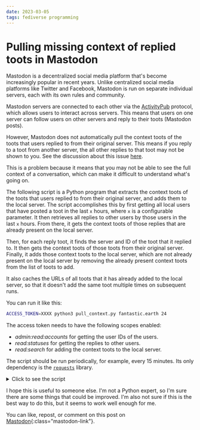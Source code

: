 ```yaml
---
date: 2023-03-05
tags: fediverse programming
---
```


# Pulling missing context of replied toots in Mastodon

Mastodon is a decentralized social media platform that's become increasingly popular in recent years. Unlike centralized social media platforms like Twitter and Facebook, Mastodon is run on separate individual servers, each with its own rules and community.

Mastodon servers are connected to each other via the [ActivityPub](https://activitypub.rocks/) protocol, which allows users to interact across servers. This means that users on one server can follow users on other servers and reply to their toots (Mastodon posts).

However, Mastodon does not automatically pull the context toots of the toots that users replied to from their original server. This means if you reply to a toot from another server, the all other replies to that toot may not be shown to you. See the discussion about this issue [here](https://github.com/mastodon/mastodon/discussions/22608).

This is a problem because it means that you may not be able to see the full context of a conversation, which can make it difficult to understand what's going on.

The following script is a Python program that extracts the context toots of the toots that users replied to from their original server, and adds them to the local server. The script accomplishes this by first getting all local users that have posted a toot in the last `x` hours, where `x` is a configurable parameter. It then retrieves all replies to other users by those users in the last `x` hours. From there, it gets the context toots of those replies that are already present on the local server.

Then, for each reply toot, it finds the server and ID of the toot that it replied to. It then gets the context toots of those toots from their original server. Finally, it adds those context toots to the local server, which are not already present on the local server by removing the already present context toots from the list of toots to add.

It also caches the URLs of all toots that it has already added to the local server, so that it doesn't add the same toot multiple times on subsequent runs.

You can run it like this:

```bash
ACCESS_TOKEN=XXXX python3 pull_context.py fantastic.earth 24
```

The access token needs to have the following scopes enabled:

- _admin:read:accounts_ for getting the user IDs of the users.
- _read:statuses_ for getting the replies to other users.
- _read:search_ for adding the context toots to the local server.

The script should be run periodically, for example, every 15 minutes. Its only dependency is the [`requests`](https://github.com/psf/requests/) library.

<details markdown="1">
<summary>Click to see the script</summary>

```python
#!/usr/bin/env python3

from datetime import datetime, timedelta
import itertools
import json
import os
import re
import sys
import requests


def pull_context(
    server,
    access_token,
    seen_urls,
    replied_toot_server_ids,
    reply_interval_hours,
):
    """pull the context toots of toots user replied to, from their
    original server, and add them to the local server."""
    user_ids = get_active_user_ids(server, access_token, reply_interval_hours)
    reply_toots = get_all_reply_toots(
        server, user_ids, access_token, seen_urls, reply_interval_hours
    )
    known_context_urls = get_all_known_context_urls(server, reply_toots)
    seen_urls.update(known_context_urls)
    replied_toot_ids = get_all_replied_toot_server_ids(
        server, reply_toots, replied_toot_server_ids
    )
    context_urls = get_all_context_urls(server, replied_toot_ids)
    add_context_urls(server, access_token, context_urls, seen_urls)


def get_active_user_ids(server, access_token, reply_interval_hours):
    """get all user IDs on the server that have posted a toot in the given
       time interval"""
    since = datetime.now() - timedelta(days=reply_interval_hours / 24 + 1)
    url = f"https://{server}/api/v1/admin/accounts"
    resp = requests.get(
        url, headers={"Authorization": f"Bearer {access_token}"}, timeout=5
    )
    if resp.status_code == 200:
        for user in resp.json():
            last_status_at = user["account"]["last_status_at"]
            if last_status_at is not None:
                last_active = datetime.strptime(last_status_at, "%Y-%m-%d")
                if last_active > since:
                    print(f"Found active user: {user['username']}")
                    yield user["id"]
    elif resp.status_code == 403:
        raise Exception(
            f"Error getting user IDs on server {server}. Status code: {resp.status_code}. "
            "Make sure you have the admin:read:accounts scope enabled for your access token."
        )
    else:
        raise Exception(
            f"Error getting user IDs on server {server}. Status code: {resp.status_code}"
        )


def get_all_reply_toots(
    server, user_ids, access_token, seen_urls, reply_interval_hours
):
    """get all replies to other users by the given users in the last day"""
    replies_since = datetime.now() - timedelta(hours=reply_interval_hours)
    reply_toots = list(
        itertools.chain.from_iterable(
            get_reply_toots(
                user_id, server, access_token, seen_urls, replies_since
            )
            for user_id in user_ids
        )
    )
    print(f"Found {len(reply_toots)} reply toots")
    return reply_toots


def get_reply_toots(user_id, server, access_token, seen_urls, reply_since):
    """get replies by the user to other users since the given date"""
    url = f"https://{server}/api/v1/accounts/{user_id}/statuses?exclude_replies=false&limit=40"

    try:
        resp = requests.get(
            url, headers={"Authorization": f"Bearer {access_token}"}, timeout=5
        )
    except Exception as ex:
        print(
            f"Error getting replies for user {user_id} on server {server}: {ex}"
        )
        return []

    if resp.status_code == 200:
        toots = [
            toot
            for toot in resp.json()
            if toot["in_reply_to_id"] is not None
            and toot["url"] not in seen_urls
            and datetime.strptime(toot["created_at"], "%Y-%m-%dT%H:%M:%S.%fZ")
            > reply_since
        ]
        for toot in toots:
            print(f"Found reply toot: {toot['url']}")
        return toots
    elif resp.status_code == 403:
        raise Exception(
            f"Error getting replies for user {user_id} on server {server}. Status code: {resp.status_code}. "
            "Make sure you have the read:statuses scope enabled for your access token."
        )

    raise Exception(
        f"Error getting replies for user {user_id} on server {server}. Status code: {resp.status_code}"
    )


def get_all_known_context_urls(server, reply_toots):
    """get the context toots of the given toots from their original server"""
    known_context_urls = set(
        filter(
            lambda url: not url.startswith(f"https://{server}/"),
            itertools.chain.from_iterable(
                get_toot_context(*parse_mastodon_url(toot["url"]), toot["url"])
                for toot in reply_toots
            ),
        )
    )
    print(f"Found {len(known_context_urls)} known context toots")
    return known_context_urls


def get_all_replied_toot_server_ids(
    server, reply_toots, replied_toot_server_ids
):
    """get the server and ID of the toots the given toots replied to"""
    return filter(
        lambda x: x is not None,
        (
            get_replied_toot_server_id(server, toot, replied_toot_server_ids)
            for toot in reply_toots
        ),
    )


def get_replied_toot_server_id(server, toot, replied_toot_server_ids):
    """get the server and ID of the toot the given toot replied to"""
    in_reply_to_id = toot["in_reply_to_id"]
    in_reply_to_account_id = toot["in_reply_to_account_id"]
    mentions = [
        mention
        for mention in toot["mentions"]
        if mention["id"] == in_reply_to_account_id
    ]
    if len(mentions) == 0:
        return None

    mention = mentions[0]

    o_url = f"https://{server}/@{mention['acct']}/{in_reply_to_id}"
    if o_url in replied_toot_server_ids:
        return replied_toot_server_ids[o_url]

    url = get_redirect_url(o_url)

    if url is None:
        return None

    match = parse_mastodon_url(url)
    if match is not None:
        replied_toot_server_ids[o_url] = (url, match)
        return (url, match)

    match = parse_pleroma_url(url)
    if match is not None:
        replied_toot_server_ids[o_url] = (url, match)
        return (url, match)

    print(f"Error parsing toot URL {url}")
    replied_toot_server_ids[o_url] = None
    return None


def parse_mastodon_url(url):
    """parse a Mastodon URL and return the server and ID"""
    match = re.match(
        r"https://(?P<server>.*)/@(?P<username>.*)/(?P<toot_id>.*)", url
    )
    if match is not None:
        return (match.group("server"), match.group("toot_id"))
    return None


def parse_pleroma_url(url):
    """parse a Pleroma URL and return the server and ID"""
    match = re.match(r"https://(?P<server>.*)/objects/(?P<toot_id>.*)", url)
    if match is not None:
        server = match.group("server")
        url = get_redirect_url(url)
        match = re.match(r"/notice/(?P<toot_id>.*)", url)
        if match is not None:
            return (server, match.group("toot_id"))
        return None
    return None


def get_redirect_url(url):
    """get the URL given URL redirects to"""
    try:
        resp = requests.head(url, allow_redirects=False, timeout=5)
    except Exception as ex:
        print(f"Error getting redirect URL for URL {url}. Exception: {ex}")
        return None

    if resp.status_code == 200:
        return None
    elif resp.status_code == 302:
        redirect_url = resp.headers["Location"]
        print(f"Discovered redirect for URL {url}")
        return redirect_url
    else:
        print(
            f"Error getting redirect URL for URL {url}. Status code: {resp.status_code}"
        )
        return None


def get_all_context_urls(server, replied_toot_ids):
    """get the URLs of the context toots of the given toots"""
    return filter(
        lambda url: not url.startswith(f"https://{server}/"),
        itertools.chain.from_iterable(
            get_toot_context(server, toot_id, url)
            for (url, (server, toot_id)) in replied_toot_ids
        ),
    )


def get_toot_context(server, toot_id, toot_url):
    """get the URLs of the context toots of the given toot"""
    url = f"https://{server}/api/v1/statuses/{toot_id}/context"
    try:
        resp = requests.get(url, timeout=5)
    except Exception as ex:
        print(f"Error getting context for toot {toot_url}. Exception: {ex}")
        return []

    if resp.status_code == 200:
        res = resp.json()
        print(f"Got context for toot {toot_url}")
        return (toot["url"] for toot in (res["ancestors"] + res["descendants"]))

    print(
        f"Error getting context for toot {toot_url}. Status code: {resp.status_code}"
    )
    return []


def add_context_urls(server, access_token, context_urls, seen_urls):
    """add the given toot URLs to the server"""
    count = 0
    for url in context_urls:
        if url not in seen_urls:
            if add_context_url(url, server, access_token):
              seen_urls.add(url)
              count += 1

    print(f"Added {count} new context toots")


def add_context_url(url, server, access_token):
    """add the given toot URL to the server"""
    search_url = f"https://{server}/api/v2/search?q={url}&resolve=true&limit=1"

    try:
        resp = requests.get(
            search_url,
            headers={"Authorization": f"Bearer {access_token}"},
            timeout=5,
        )
    except Exception as ex:
        print(
            f"Error adding url {search_url} to server {server}. Exception: {ex}"
        )
        return False

    if resp.status_code == 200:
        print(f"Added context url {url}")
        return True
    elif resp.status_code == 403:
        print(
            f"Error adding url {search_url} to server {server}. Status code: {resp.status_code}. "
            "Make sure you have the read:search scope enabled for your access token."
        )
    else:
        print(
            f"Error adding url {search_url} to server {server}. Status code: {resp.status_code}"
        )
    return False


class OrderedSet:
    """An ordered set implementation over a dict"""

    def __init__(self, iterable):
        self._dict = {}
        for item in iterable:
            self.add(item)

    def add(self, item):
        if item not in self._dict:
            self._dict[item] = None

    def update(self, iterable):
        for item in iterable:
            self.add(item)

    def __contains__(self, item):
        return item in self._dict

    def __iter__(self):
        return iter(self._dict)

    def __len__(self):
        return len(self._dict)


if __name__ == "__main__":
    HELP_MESSAGE = """
Usage: ACCESS_TOKEN=XXXX python3 pull_context.py <server> <reply_interval_in_hours>

To run this script, set the ACCESS_TOKEN environment variable to your
Mastodon access token. The access token can be generated at
https://<server>/settings/applications, and must have read:search,
read:statuses and admin:read:accounts scopes.
"""

    try:
        ACCESS_TOKEN = os.environ["ACCESS_TOKEN"]
    except KeyError:
        print("ACCESS_TOKEN environment variable not set.")
        print(HELP_MESSAGE)
        sys.exit(1)

    if len(sys.argv) < 3:
        print(HELP_MESSAGE)
        sys.exit(1)

    SERVER = sys.argv[1]
    REPLY_INTERVAL_IN_HOURS = int(sys.argv[2])
    SEEN_URLS_FILE = "seen_urls"
    REPLIED_TOOT_SERVER_IDS_FILE = "replied_toot_server_ids"

    SEEN_URLS = OrderedSet([])
    if os.path.exists(SEEN_URLS_FILE):
        with open(SEEN_URLS_FILE, "r", encoding="utf-8") as f:
            SEEN_URLS = OrderedSet(f.read().splitlines())

    REPLIED_TOOT_SERVER_IDS = {}
    if os.path.exists(REPLIED_TOOT_SERVER_IDS_FILE):
        with open(REPLIED_TOOT_SERVER_IDS_FILE, "r", encoding="utf-8") as f:
            REPLIED_TOOT_SERVER_IDS = json.load(f)

    pull_context(
        SERVER,
        ACCESS_TOKEN,
        SEEN_URLS,
        REPLIED_TOOT_SERVER_IDS,
        REPLY_INTERVAL_IN_HOURS,
    )

    with open(SEEN_URLS_FILE, "w", encoding="utf-8") as f:
        f.write("\n".join(list(SEEN_URLS)[:10000]))

    with open(REPLIED_TOOT_SERVER_IDS_FILE, "w", encoding="utf-8") as f:
        json.dump(dict(list(REPLIED_TOOT_SERVER_IDS.items())[:10000]), f)
```

</details>

I hope this is useful to someone else. I'm not a Python expert, so I'm sure there are some things that could be improved. I'm also not sure if this is the best way to do this, but it seems to work well enough for me.

You can like, repost, or comment on this post on [Mastodon](https://fantastic.earth/@abnv/109971076654557910){:class="mastodon-link"}.
